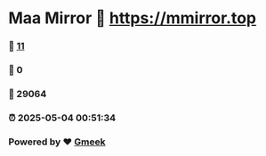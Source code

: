 # Maa Mirror :link: https://mmirror.top 
### :page_facing_up: [11](https://mmirror.top/tag.html) 
### :speech_balloon: 0 
### :hibiscus: 29064 
### :alarm_clock: 2025-05-04 00:51:34 
### Powered by :heart: [Gmeek](https://github.com/Meekdai/Gmeek)
